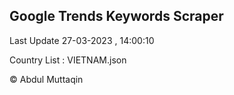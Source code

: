 

## Google Trends Keywords Scraper 
 
Last Update 27-03-2023 , 14:00:10

Country List :
VIETNAM.json



© Abdul Muttaqin 
